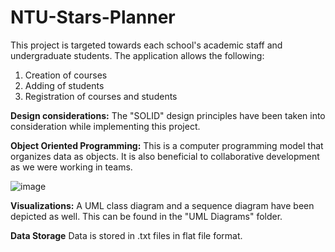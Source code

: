 # NTU-Stars-Planner
This project is targeted towards each school's academic staff and undergraduate students. 
The application allows the following:
1) Creation of courses 
2) Adding of students
3) Registration of courses and students

**Design considerations:** The "SOLID" design principles have been taken into consideration while implementing this project.

**Object Oriented Programming:**
This is a computer programming model that organizes data as objects. It is also beneficial to collaborative development as we were working in teams.

![image](https://user-images.githubusercontent.com/79359151/109810730-dcec9c80-7c64-11eb-9801-5d6b855e357e.png)


**Visualizations:** 
A UML class diagram and a sequence diagram have been depicted as well. This can be found in the "UML Diagrams" folder.



**Data Storage**
Data is stored in .txt files in flat file format.
